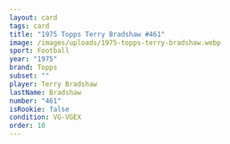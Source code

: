 ```yaml
---
layout: card
tags: card
title: "1975 Topps Terry Bradshaw #461"
image: /images/uploads/1975-topps-terry-bradshaw.webp
sport: Football
year: "1975"
brand: Topps
subset: ""
player: Terry Bradshaw
lastName: Bradshaw
number: "461"
isRookie: false
condition: VG-VGEX
order: 10
---
```

